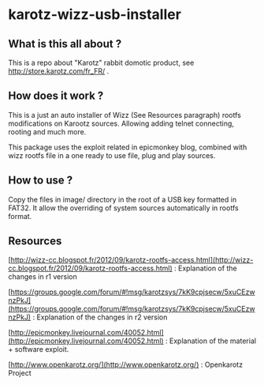 # karotz-wizz-usb-installer

## What is this all about ?

This is a repo about "Karotz" rabbit domotic product, see http://store.karotz.com/fr_FR/ . 

## How does it work ?

This is a just an auto installer of Wizz (See Resources paragraph) rootfs modifications on Karootz sources. Allowing adding telnet connecting, rooting and much more.

This package uses the exploit related in epicmonkey blog, combined with wizz rootfs file in a one ready to use file, plug and play sources.

## How to use ?

Copy the files in image/ directory in the root of a USB key formatted in FAT32. It allow the overriding of system sources automatically in rootfs format.

## Resources

[http://wizz-cc.blogspot.fr/2012/09/karotz-rootfs-access.html](http://wizz-cc.blogspot.fr/2012/09/karotz-rootfs-access.html) : Explanation of the changes in r1 version

[https://groups.google.com/forum/#!msg/karotzsys/7kK9cpjsecw/5xuCEzwnzPkJ](https://groups.google.com/forum/#!msg/karotzsys/7kK9cpjsecw/5xuCEzwnzPkJ) : Explanation of the changes in r2 version

[http://epicmonkey.livejournal.com/40052.html](http://epicmonkey.livejournal.com/40052.html) : Explanation of the material + software exploit.

[http://www.openkarotz.org/](http://www.openkarotz.org/) : Openkarotz Project
